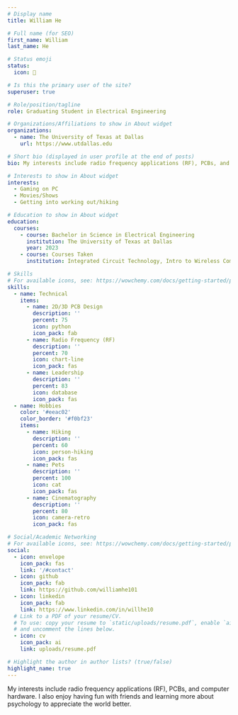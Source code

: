 ```yaml
---
# Display name
title: William He

# Full name (for SEO)
first_name: William
last_name: He

# Status emoji
status:
  icon: 🤠

# Is this the primary user of the site?
superuser: true

# Role/position/tagline
role: Graduating Student in Electrical Engineering

# Organizations/Affiliations to show in About widget
organizations:
  - name: The University of Texas at Dallas
    url: https://www.utdallas.edu

# Short bio (displayed in user profile at the end of posts)
bio: My interests include radio frequency applications (RF), PCBs, and computer hardware. I also enjoy having fun with friends and learning more about psychology to appreciate the world better.

# Interests to show in About widget
interests:
  - Gaming on PC
  - Movies/Shows
  - Getting into working out/hiking

# Education to show in About widget
education:
  courses:
    - course: Bachelor in Science in Electrical Engineering
      institution: The University of Texas at Dallas
      year: 2023
    - course: Courses Taken
      institution: Integrated Circuit Technology, Intro to Wireless Communication, Senior Design Project II, Systems and Controls, RF Circuit Design Principles, Embedded Systems, Electronic Circuits, EE & CE Lab in Devices, Electromagnetic Engineering I, Computer Architecture, Systems and Controls, Advanced Engineering Math, Probability Theory & Statistics

# Skills
# For available icons, see: https://wowchemy.com/docs/getting-started/page-builder/#icons
skills:
  - name: Technical
    items:
      - name: 2D/3D PCB Design
        description: ''
        percent: 75
        icon: python
        icon_pack: fab
      - name: Radio Frequency (RF)
        description: ''
        percent: 70
        icon: chart-line
        icon_pack: fas
      - name: Leadership
        description: ''
        percent: 83
        icon: database
        icon_pack: fas
  - name: Hobbies
    color: '#eeac02'
    color_border: '#f0bf23'
    items:
      - name: Hiking
        description: ''
        percent: 60
        icon: person-hiking
        icon_pack: fas
      - name: Pets
        description: ''
        percent: 100
        icon: cat
        icon_pack: fas
      - name: Cinematography
        description: ''
        percent: 80
        icon: camera-retro
        icon_pack: fas

# Social/Academic Networking
# For available icons, see: https://wowchemy.com/docs/getting-started/page-builder/#icons
social:
  - icon: envelope
    icon_pack: fas
    link: '/#contact'
  - icon: github
    icon_pack: fab
    link: https://github.com/williamhe101
  - icon: linkedin
    icon_pack: fab
    link: https://www.linkedin.com/in/willhe10
  # Link to a PDF of your resume/CV.
  # To use: copy your resume to `static/uploads/resume.pdf`, enable `ai` icons in `params.yaml`,
  # and uncomment the lines below.
  - icon: cv
    icon_pack: ai
    link: uploads/resume.pdf

# Highlight the author in author lists? (true/false)
highlight_name: true
---
```


My interests include radio frequency applications (RF), PCBs, and computer hardware. I also enjoy having fun with friends and learning more about psychology to appreciate the world better.
